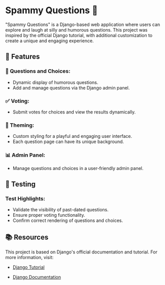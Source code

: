 # Spammy Questions 🎉

"Spammy Questions" is a Django-based web application where users can explore and laugh at silly and humorous questions. This project was inspired by the official Django tutorial, with additional customization to create a unique and engaging experience.

## 🌟 Features

### 📝 Questions and Choices:

- Dynamic display of humorous questions.
- Add and manage questions via the Django admin panel.

### ✅ Voting:

- Submit votes for choices and view the results dynamically.

### 🎨 Theming:

- Custom styling for a playful and engaging user interface.
- Each question page can have its unique background.

### 📊 Admin Panel:

- Manage questions and choices in a user-friendly admin panel.

## 🧪 Testing

### Test Highlights:

- Validate the visibility of past-dated questions.
- Ensure proper voting functionality.
- Confirm correct rendering of questions and choices.

## 📚 Resources

This project is based on Django's official documentation and tutorial. For more information, visit:

- [Django Tutorial](https://docs.djangoproject.com/en/5.1/intro/tutorial01/)

- [Django Documentation](https://docs.djangoproject.com/en/5.1/)